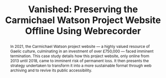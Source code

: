 ---
abstract: In 2021, the Carmichael Watson project website — a highly valued resource
  of Gaelic culture, culminating in an investment of over £750,000 — faced imminent
  termination. This case study details how this project website, only online from
  2013 until 2018, came to imminent risk of permanent loss. It then presents the strategy
  undertaken to transform it into a more sustainable format through web archiving
  and to revive its public accessibility.
creators:
- Sara Thomson
- Anisa Hawes
date: null
document_url: https://osf.io/download/j5k2t/
grand_parent: iPRES
institutions:
- University of Edinburgh
keywords:
- web archiving
- technology obsolescence
landing_page_url: https://osf.io/y356n/
language: eng
layout: publication
license: CC-BY 4.0 International
notes_url: https://osf.io/download/638dp/
parent: iPRES 2022
publication_type: short paper
size: null
slides_url: null
source_name: iPRES:osf:y356n
stream_url: https://youtu.be/r000jGnrm8k
title: 'Vanished: Preserving the Carmichael Watson Project Website Offline Using Webrecorder'
year: 2022
---